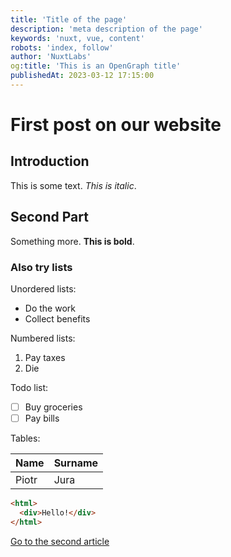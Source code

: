 ```yaml
---
title: 'Title of the page'
description: 'meta description of the page'
keywords: 'nuxt, vue, content'
robots: 'index, follow'
author: 'NuxtLabs'
og:title: 'This is an OpenGraph title'
publishedAt: 2023-03-12 17:15:00
---
```


# First post on our website

## Introduction

This is some text. _This is italic_.

## Second Part

Something more. **This is bold**.

### Also try lists

Unordered lists:

- Do the work
- Collect benefits

Numbered lists:

1. Pay taxes
2. Die

Todo list:

- [ ] Buy groceries
- [ ] Pay bills

Tables:

| Name  | Surname |
| ----- | ------- |
| Piotr | Jura    |

```html
<html>
  <div>Hello!</div>
</html>
```

[Go to the second article](/blog/second)
